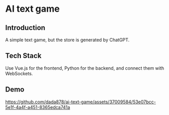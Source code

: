 # AI text game
## Introduction
A simple text game, but the store is generated by ChatGPT.
## Tech Stack
Use Vue.js for the frontend, Python for the backend, and connect them with WebSockets.
## Demo
https://github.com/dada878/ai-text-game/assets/37009584/53e07bcc-5e1f-4a4f-a451-8365edca741a
